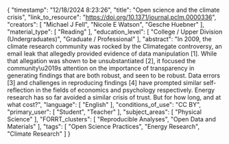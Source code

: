 {
    "timestamp": "12/18/2024 8:23:26",
    "title": "Open science and the climate crisis",
    "link_to_resource": "https://doi.org/10.1371/journal.pclm.0000336",
    "creators": [
        "Michael J Fell",
        "Nicole E Watson",
        "Gesche Huebner"
    ],
    "material_type": [
        "Reading"
    ],
    "education_level": [
        "College / Upper Division (Undergraduates)",
        "Graduate / Professional"
    ],
    "abstract": "In 2009, the climate research community was rocked by the Climategate controversy, an email leak that allegedly provided evidence of data manipulation [1]. While that allegation was shown to be unsubstantiated [2], it focused the community\u2019s attention on the importance of transparency in generating findings that are both robust, and seen to be robust. Data errors [3] and challenges in reproducing findings [4] have prompted similar self-reflection in the fields of economics and psychology respectively. Energy research has so far avoided a similar crisis of trust. But for how long, and at what cost?",
    "language": [
        "English"
    ],
    "conditions_of_use": "CC BY",
    "primary_user": [
        "Student",
        "Teacher"
    ],
    "subject_areas": [
        "Physical Science"
    ],
    "FORRT_clusters": [
        "Reproducible Analyses",
        "Open Data and Materials"
    ],
    "tags": [
        "Open Science Practices",
        "Energy Research",
        "Climate Research"
    ]
}